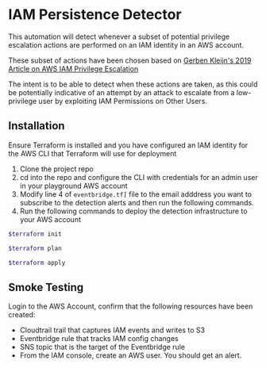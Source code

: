 # IAM Persistence Detector

This automation will detect whenever a subset of potential privilege escalation actions are performed on an IAM identity in an AWS account.

These subset of actions have been chosen based on [Gerben Kleijn's 2019 Article on AWS IAM Privilege Escalation](https://bishopfox.com/blog/5-privesc-attack-vectors-in-aws)

The intent is to be able to detect when these actions are taken, as this could be potentially indicative of an attempt by an attack to escalate from a low-privilege user by exploiting IAM Permissions on Other Users.

## Installation

Ensure Terraform is installed and you have configured an IAM identity for the AWS CLI that Terraform will use for deployment

1. Clone the project repo
2. cd into the repo and configure the CLI with credentials for an admin user in your playground AWS account
3. Modify line 4 of `eventbridge.tf]` file to the email adddress you want to subscribe to the detection alerts and then run the following commands.
4. Run the following commands to deploy the detection infrastructure to your AWS account

```bash
$terraform init

$terraform plan

$terraform apply
```

## Smoke Testing

Login to the AWS Account, confirm that the following resources have been created:

* Cloudtrail trail that captures IAM events and writes to S3
* Eventbridge rule that tracks IAM config changes
* SNS topic that is the target of the Eventbridge rule
* From the IAM console, create an AWS user. You should get an alert.
